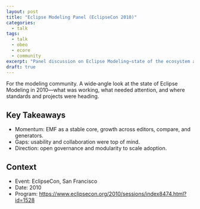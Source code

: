 ```yaml
---
layout: post
title: "Eclipse Modeling Panel (EclipseCon 2010)"
categories:
  - talk
tags:
  - talk
  - obeo
  - ecore
  - community
excerpt: "Panel discussion on Eclipse Modeling—state of the ecosystem and outlook."
draft: true
---
```


For the modeling community. A wide‑angle look at the state of Eclipse Modeling in 2010—what was working, what needed attention, and where standards and projects were heading.

## Key Takeaways
- Momentum: EMF as a stable core, growth across editors, compare, and generators.
- Gaps: usability and collaboration were top of mind.
- Direction: open governance and modularity to scale adoption.

## Context
- Event: EclipseCon, San Francisco
- Date: 2010
- Program: https://www.eclipsecon.org/2010/sessions/index8474.html?id=1528
